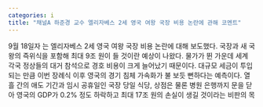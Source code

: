 ```yaml
---
categories: i
title: "채널A 하준경 교수 엘리자베스 2세 영국 여왕 국장 비용 논란에 관해 코멘트"
---
```

9월 18일자 는 엘리자베스 2세 영국 여왕 국장 비용 논란에 대해 보도했다. 국장과 새 국왕의 즉위식을 포함해 최대 9조 원이 들 것이란 예상이 나왔다. 물가가 뛴 가운데 세계 각국 정상들의 대거 참석으로 경호 비용이 크게 늘어났기 때문이다. 대규모 세금이 투입되는 만큼 이번 장례식 이후 영국의 경기 침체 가속화가 불 보듯 뻔하다는 예측이다. 열흘 간의 애도 기간과 임시 공휴일인 국장 당일 식당, 상점은 물론 병원 은행까지 문을 닫아 영국의 GDP가 0.2% 정도 하락하고 최대 17조 원의 손실이 생길 것이라는 비판의 목